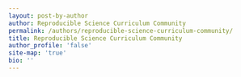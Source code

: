 ```yaml
---
layout: post-by-author
author: Reproducible Science Curriculum Community
permalink: /authors/reproducible-science-curriculum-community/
title: Reproducible Science Curriculum Community
author_profile: 'false'
site-map: 'true'
bio: ''
---
```

